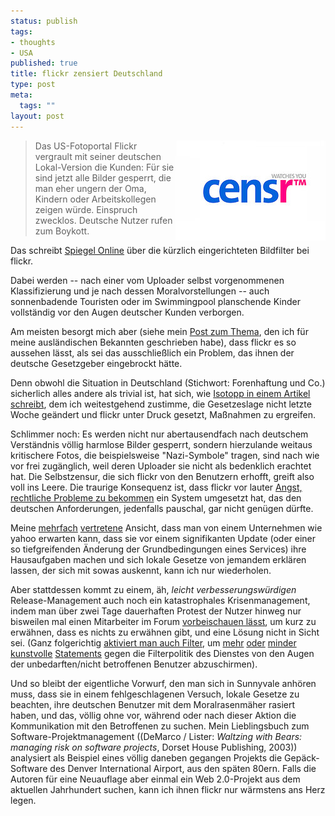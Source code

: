 ```yaml
--- 
status: publish
tags: 
- thoughts
- USA
published: true
title: flickr zensiert Deutschland
type: post
meta: 
  tags: ""
layout: post
---
```

<img src='/media/wp/2007/06/censr.jpg' alt='Censr watches you' class="alignright" align="right" /><blockquote>Das US-Fotoportal Flickr vergrault mit seiner deutschen Lokal-Version die Kunden: Für sie sind jetzt alle Bilder gesperrt, die man eher ungern der Oma, Kindern oder Arbeitskollegen zeigen würde. Einspruch zwecklos. Deutsche Nutzer rufen zum Boykott.</blockquote>

Das schreibt <a href="http://www.spiegel.de/netzwelt/web/0,1518,488542,00.html">Spiegel Online</a> über die kürzlich eingerichteten Bildfilter bei flickr.

Dabei werden -- nach einer vom Uploader selbst vorgenommenen Klassifizierung und je nach dessen Moralvorstellungen -- auch sonnenbadende Touristen oder im Swimmingpool planschende Kinder vollständig vor den Augen deutscher Kunden verborgen.

Am meisten besorgt mich aber (siehe mein <a href="http://fredericiana.com/2007/06/15/on-flickr-censorship-in-germany/">Post zum Thema</a>, den ich für meine ausländischen Bekannten geschrieben habe), dass flickr es so aussehen lässt, als sei das ausschließlich ein Problem, das ihnen der deutsche Gesetzgeber eingebrockt hätte.

Denn obwohl die Situation in Deutschland (Stichwort: Forenhaftung und Co.) sicherlich alles andere als trivial ist, hat sich, wie <a href="http://blog.koehntopp.de/archives/1724-flickr.html">Isotopp in einem Artikel schreibt</a>, dem ich weitestgehend zustimme, die Gesetzeslage nicht letzte Woche geändert und flickr unter Druck gesetzt, Maßnahmen zu ergreifen.

Schlimmer noch: Es werden nicht nur abertausendfach nach deutschem Verständnis völlig harmlose Bilder gesperrt, sondern hierzulande weitaus kritischere Fotos, die beispielsweise "Nazi-Symbole" tragen, sind nach wie vor frei zugänglich, weil deren Uploader sie nicht als bedenklich erachtet hat. Die Selbstzensur, die sich flickr von den Benutzern erhofft, greift also voll ins Leere. Die traurige Konsequenz ist, dass flickr vor lauter <a href="http://www.flickr.com/help/forum/en-us/42597/230304/">Angst, rechtliche Probleme zu bekommen</a> ein System umgesetzt hat, das den deutschen Anforderungen, jedenfalls pauschal, gar nicht genügen dürfte.

Meine <a href="http://fredericiana.com/2007/06/15/on-flickr-censorship-in-germany/">mehrfach</a> <a href="http://garv.in/serendipity/archives/1128-Flickr.html#c9007">vertretene</a> Ansicht, dass man von einem Unternehmen wie yahoo erwarten kann, dass sie vor einem signifikanten Update (oder einer so tiefgreifenden Änderung der Grundbedingungen eines Services) ihre Hausaufgaben machen und sich lokale Gesetze von jemandem erklären lassen, der sich mit sowas auskennt, kann ich nur wiederholen.

Aber stattdessen kommt zu einem, äh, <em>leicht verbesserungswürdigen</em> Release-Management auch noch ein katastrophales Krisenmanagement, indem man über zwei Tage dauerhaften Protest der Nutzer hinweg nur bisweilen mal einen Mitarbeiter im Forum <a href="http://www.flickr.com/help/forum/en-us/42597/232778/">vorbeischauen lässt</a>, um kurz zu erwähnen, dass es nichts zu erwähnen gibt, und eine Lösung nicht in Sicht sei. (Ganz folgerichtig <a href="http://www.flickr.com/help/forum/en-us/42939/231892/">aktiviert man auch Filter</a>, um <a href="http://www.flickr.com/photos/digigrafo/549002329/">mehr</a> <a href="http://www.flickr.com/photos/iljuschin/549469001/">oder</a> <a href="http://www.flickr.com/photos/transkamp/548536999/">minder</a> <a href="http://www.flickr.com/photos/jlmaral/554162025/">kunstvolle</a> <a href="http://www.flickr.com/photos/xile/553256074/">Statements</a> gegen die Filterpolitik des Dienstes von den Augen der unbedarften/nicht betroffenen Benutzer abzuschirmen).

Und so bleibt der eigentliche Vorwurf, den man sich in Sunnyvale anhören muss, dass sie in einem fehlgeschlagenen Versuch, lokale Gesetze zu beachten, ihre deutschen Benutzer mit dem Moralrasenmäher rasiert haben, und das, völlig ohne vor, während oder nach dieser Aktion die Kommunikation mit den Betroffenen zu suchen. Mein Lieblingsbuch zum Software-Projektmanagement ((DeMarco / Lister: <em>Waltzing with Bears: managing risk on software projects</em>, Dorset House Publishing, 2003)) analysiert als Beispiel eines völlig daneben gegangen Projekts die Gepäck-Software des Denver International Airport, aus den späten 80ern. Falls die Autoren für eine Neuauflage aber einmal ein Web 2.0-Projekt aus dem aktuellen Jahrhundert suchen, kann ich ihnen flickr nur wärmstens ans Herz legen.
